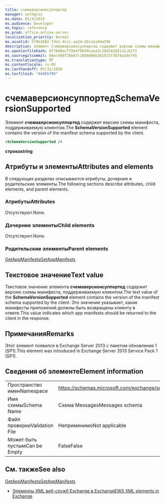 ```yaml
---
title: счемаверсионсуппортед
manager: sethgros
ms.date: 03/9/2015
ms.audience: Developer
ms.topic: reference
ms.prod: office-online-server
localization_priority: Normal
ms.assetid: 578b1682-f3e1-4ccc-aa24-d2ca1a9de596
description: Элемент Счемаверсионсуппортед содержит версию схемы манифеста, поддерживаемую клиентом.
ms.openlocfilehash: df70d8ecf78b4f9b99ceaa3c28d2b1831a1c6171
ms.sourcegitcommit: 88ec988f2bb67c1866d06b361615f3674a24e795
ms.translationtype: MT
ms.contentlocale: ru-RU
ms.lasthandoff: 05/31/2020
ms.locfileid: "44465795"
---
```

# <a name="schemaversionsupported"></a><span data-ttu-id="45249-103">счемаверсионсуппортед</span><span class="sxs-lookup"><span data-stu-id="45249-103">SchemaVersionSupported</span></span>

<span data-ttu-id="45249-104">Элемент **счемаверсионсуппортед** содержит версию схемы манифеста, поддерживаемую клиентом.</span><span class="sxs-lookup"><span data-stu-id="45249-104">The **SchemaVersionSupported** element contains the version of the manifest schema supported by the client.</span></span> 
  
```XML
<SchemaVersionSupported />
```

 <span data-ttu-id="45249-105">**строка**</span><span class="sxs-lookup"><span data-stu-id="45249-105">**string**</span></span>
## <a name="attributes-and-elements"></a><span data-ttu-id="45249-106">Атрибуты и элементы</span><span class="sxs-lookup"><span data-stu-id="45249-106">Attributes and elements</span></span>

<span data-ttu-id="45249-107">В следующих разделах описываются атрибуты, дочерние и родительские элементы.</span><span class="sxs-lookup"><span data-stu-id="45249-107">The following sections describe attributes, child elements, and parent elements.</span></span>
  
### <a name="attributes"></a><span data-ttu-id="45249-108">Атрибуты</span><span class="sxs-lookup"><span data-stu-id="45249-108">Attributes</span></span>

<span data-ttu-id="45249-109">Отсутствуют.</span><span class="sxs-lookup"><span data-stu-id="45249-109">None.</span></span>
  
### <a name="child-elements"></a><span data-ttu-id="45249-110">Дочерние элементы</span><span class="sxs-lookup"><span data-stu-id="45249-110">Child elements</span></span>

<span data-ttu-id="45249-111">Отсутствуют.</span><span class="sxs-lookup"><span data-stu-id="45249-111">None.</span></span>
  
### <a name="parent-elements"></a><span data-ttu-id="45249-112">Родительские элементы</span><span class="sxs-lookup"><span data-stu-id="45249-112">Parent elements</span></span>

[<span data-ttu-id="45249-113">GetAppManifests</span><span class="sxs-lookup"><span data-stu-id="45249-113">GetAppManifests</span></span>](getappmanifests.md)
  
## <a name="text-value"></a><span data-ttu-id="45249-114">Текстовое значение</span><span class="sxs-lookup"><span data-stu-id="45249-114">Text value</span></span>

<span data-ttu-id="45249-115">Текстовое значение элемента **счемаверсионсуппортед** содержит версию схемы манифеста, поддерживаемую клиентом.</span><span class="sxs-lookup"><span data-stu-id="45249-115">The text value of the **SchemaVersionSupported** element contains the version of the manifest schema supported by the client.</span></span> <span data-ttu-id="45249-116">Это значение указывает, какие манифесты приложений должны быть возвращены клиенту в ответе.</span><span class="sxs-lookup"><span data-stu-id="45249-116">This value indicates which app manifests should be returned to the client in the response.</span></span> 
  
## <a name="remarks"></a><span data-ttu-id="45249-117">Примечания</span><span class="sxs-lookup"><span data-stu-id="45249-117">Remarks</span></span>

<span data-ttu-id="45249-118">Этот элемент появился в Exchange Server 2013 с пакетом обновления 1 (SP1).</span><span class="sxs-lookup"><span data-stu-id="45249-118">This element was introduced in Exchange Server 2013 Service Pack 1 (SP1).</span></span>
  
## <a name="element-information"></a><span data-ttu-id="45249-119">Сведения об элементе</span><span class="sxs-lookup"><span data-stu-id="45249-119">Element information</span></span>

|||
|:-----|:-----|
|<span data-ttu-id="45249-120">Пространство имен</span><span class="sxs-lookup"><span data-stu-id="45249-120">Namespace</span></span>  <br/> | https://schemas.microsoft.com/exchange/services/2006/messages  <br/> |
|<span data-ttu-id="45249-121">Имя схемы</span><span class="sxs-lookup"><span data-stu-id="45249-121">Schema Name</span></span>  <br/> |<span data-ttu-id="45249-122">Схема Messages</span><span class="sxs-lookup"><span data-stu-id="45249-122">Messages schema</span></span>  <br/> |
|<span data-ttu-id="45249-123">Файл проверки</span><span class="sxs-lookup"><span data-stu-id="45249-123">Validation File</span></span>  <br/> |<span data-ttu-id="45249-124">Неприменимо</span><span class="sxs-lookup"><span data-stu-id="45249-124">Not applicable</span></span>  <br/> |
|<span data-ttu-id="45249-125">Может быть пустым</span><span class="sxs-lookup"><span data-stu-id="45249-125">Can be Empty</span></span>  <br/> |<span data-ttu-id="45249-126">False</span><span class="sxs-lookup"><span data-stu-id="45249-126">False</span></span>  <br/> |
   
## <a name="see-also"></a><span data-ttu-id="45249-127">См. также</span><span class="sxs-lookup"><span data-stu-id="45249-127">See also</span></span>



[<span data-ttu-id="45249-128">GetAppManifests</span><span class="sxs-lookup"><span data-stu-id="45249-128">GetAppManifests</span></span>](getappmanifests.md)


- [<span data-ttu-id="45249-129">Элементы XML веб-служб Exchange в Exchange</span><span class="sxs-lookup"><span data-stu-id="45249-129">EWS XML elements in Exchange</span></span>](ews-xml-elements-in-exchange.md)

